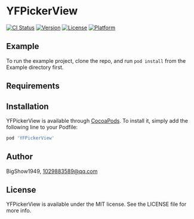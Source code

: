 # YFPickerView

[![CI Status](https://img.shields.io/travis/BigShow1949/YFPickerView.svg?style=flat)](https://travis-ci.org/BigShow1949/YFPickerView)
[![Version](https://img.shields.io/cocoapods/v/YFPickerView.svg?style=flat)](https://cocoapods.org/pods/YFPickerView)
[![License](https://img.shields.io/cocoapods/l/YFPickerView.svg?style=flat)](https://cocoapods.org/pods/YFPickerView)
[![Platform](https://img.shields.io/cocoapods/p/YFPickerView.svg?style=flat)](https://cocoapods.org/pods/YFPickerView)

## Example

To run the example project, clone the repo, and run `pod install` from the Example directory first.

## Requirements

## Installation

YFPickerView is available through [CocoaPods](https://cocoapods.org). To install
it, simply add the following line to your Podfile:

```ruby
pod 'YFPickerView'
```

## Author

BigShow1949, 1029883589@qq.com

## License

YFPickerView is available under the MIT license. See the LICENSE file for more info.
